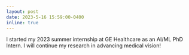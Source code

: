 ```yaml
---
layout: post
date: 2023-5-16 15:59:00-0400
inline: true
---
```


I started my 2023 summer internship at GE Healthcare as an AI/ML PhD Intern. I will continue my research in advancing medical vision!